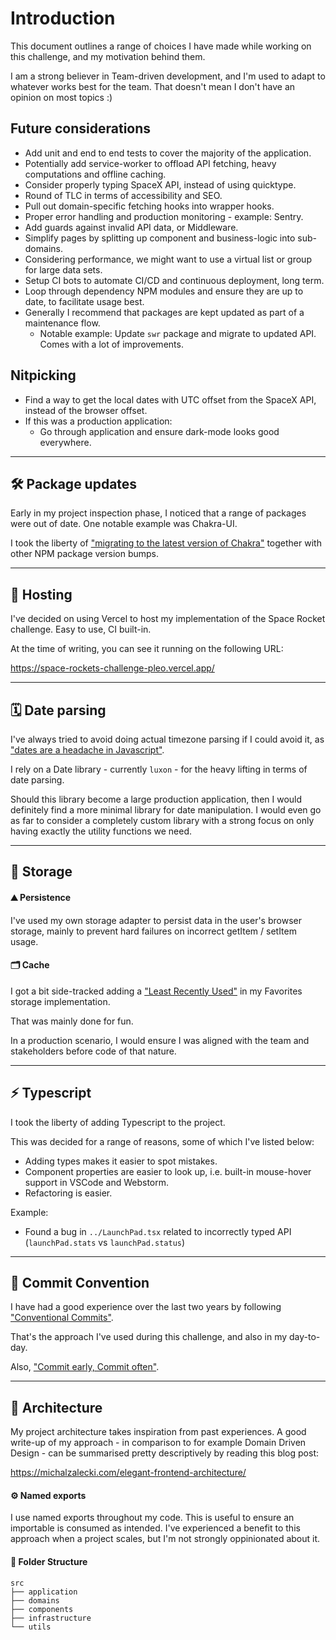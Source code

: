 # Introduction

This document outlines a range of choices I have made while working on this challenge, and my motivation behind them.

I am a strong believer in Team-driven development, and I'm used to adapt to whatever works best for the team. That doesn't mean I don't have an opinion on most topics :)

## Future considerations
- Add unit and end to end tests to cover the majority of the application.
- Potentially add service-worker to offload API fetching, heavy computations and offline caching.
- Consider properly typing SpaceX API, instead of using quicktype.
- Round of TLC in terms of accessibility and SEO.
- Pull out domain-specific fetching hooks into wrapper hooks.
- Proper error handling and production monitoring - example: Sentry.
- Add guards against invalid API data, or Middleware.
- Simplify pages by splitting up component and business-logic into sub-domains.
- Considering performance, we might want to use a virtual list or group for large data sets.
- Setup CI bots to automate CI/CD and continuous deployment, long term.
- Loop through dependency NPM modules and ensure they are up to date, to facilitate usage best.
- Generally I recommend that packages are kept updated as part of a maintenance flow.
  - Notable example: Update `swr` package and migrate to updated API. Comes with a lot of improvements.

## Nitpicking
- Find a way to get the local dates with UTC offset from the SpaceX API, instead of the browser offset.
- If this was a production application:
  - Go through application and ensure dark-mode looks good everywhere.


---

## 🛠 Package updates

Early in my project inspection phase, I noticed that a range of packages were out of date. One notable example was Chakra-UI.

I took the liberty of ["migrating to the latest version of Chakra"](https://chakra-ui.com/guides/migration) together with other NPM package version bumps.

---

## 📡 Hosting

I've decided on using Vercel to host my implementation of the Space Rocket challenge. Easy to use, CI built-in.

At the time of writing, you can see it running on the following URL:

https://space-rockets-challenge-pleo.vercel.app/

---

## 🗓 Date parsing

I've always tried to avoid doing actual timezone parsing if I could avoid it, as ["dates are a headache in Javascript"](https://maggiepint.com/2017/04/09/fixing-javascript-date-getting-started/).

I rely on a Date library - currently `luxon` - for the heavy lifting in terms of date parsing.

Should this library become a large production application, then I would definitely find a more minimal library for date manipulation. I would even go as far to consider a completely custom library with a strong focus on only having exactly the utility functions we need.

---

## 💾 Storage

#### ⛰ Persistence

I've used my own storage adapter to persist data in the user's browser storage, mainly to prevent hard failures on incorrect getItem / setItem usage.

#### 🗂 Cache

I got a bit side-tracked adding a ["Least Recently Used"](https://progressivecoder.com/lru-cache-implementation-using-javascript-linked-list-and-objects/#:~:text=LRU%20stands%20for%20Least%20Recently,is%20known%20as%20LRU%20Cache) in my Favorites storage implementation.

That was mainly done for fun.

In a production scenario, I would ensure I was aligned with the team and stakeholders before code of that nature.

---

## ⚡️ Typescript

I took the liberty of adding Typescript to the project.

This was decided for a range of reasons, some of which I've listed below:

- Adding types makes it easier to spot mistakes.
- Component properties are easier to look up, i.e. built-in mouse-hover support in VSCode and Webstorm.
- Refactoring is easier.

Example:
- Found a bug in `../LaunchPad.tsx` related to incorrectly typed API (`launchPad.stats` vs `launchPad.status`)

---

## 🔗 Commit Convention

I have had a good experience over the last two years by following ["Conventional Commits"](https://www.conventionalcommits.org/en/v1.0.0/#summary).

That's the approach I've used during this challenge, and also in my day-to-day.

Also, ["Commit early, Commit often"](https://deepsource.io/blog/git-best-practices/).

---

## 🏡 Architecture

My project architecture takes inspiration from past experiences. A good write-up of my approach - in comparison to for example Domain Driven Design - can be summarised pretty descriptively by reading this blog post:

https://michalzalecki.com/elegant-frontend-architecture/


#### ⚙️ Named exports

I use named exports throughout my code. This is useful to ensure an importable is consumed as intended. I've experienced a benefit to this approach when a project scales, but I'm not strongly oppinionated about it.


#### 📂 Folder Structure

```
src
├── application
├── domains
├── components
├── infrastructure
└── utils
```
